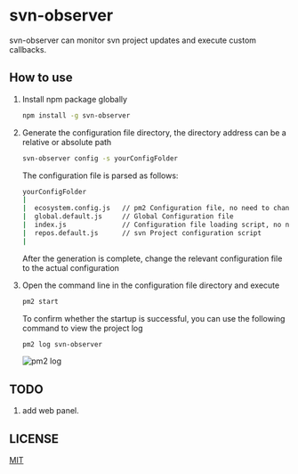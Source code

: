 # svn-observer

svn-observer can monitor svn project updates and execute custom callbacks.

## How to use

1. Install npm package globally

   ```bash
   npm install -g svn-observer
   ```

2. Generate the configuration file directory, the directory address can be a relative or absolute path

    ```bash
    svn-observer config -s yourConfigFolder
    ```

    The configuration file is parsed as follows:

    ```bash
    yourConfigFolder
    |
    |  ecosystem.config.js   // pm2 Configuration file, no need to change
    |  global.default.js     // Global Configuration file
    |  index.js              // Configuration file loading script, no need to change
    |  repos.default.js      // svn Project configuration script
    |
    ```

    After the generation is complete, change the relevant configuration file to the actual configuration
3. Open the command line in the configuration file directory and execute

    ```bash
    pm2 start
    ```

    To confirm whether the startup is successful, you can use the following command to view the project log

    ```bash
    pm2 log svn-observer
    ```

    ![pm2 log](https://s1.ax1x.com/2020/10/30/BYLLvt.png)

## TODO

  1. add web panel.

## LICENSE

[MIT](https://choosealicense.com/licenses/mit/)